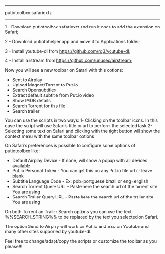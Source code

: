 
***********************
putiotoolbox.safariextz 
***********************
1 - Download putiotoolbox.safariextz and run it once to add the extension on Safari;

2 - Download putiotbhelper.app and move it to Applications folder;

3 - Install youtube-dl from https://github.com/rg3/youtube-dl;

4 - Install airstream from https://github.com/unused/airstream;

Now you will see a new toolbar on Safari with this options:
- Sent to Airplay
- Upload Magnet/Torrent to Put.io
- Search Opensubtitles
- Extract default subtitle from Put.io video
- Show IMDB details
- Search Torrent for this file
- Search trailer


You can use the scripts in two ways:
1- Clicking on the toolbar icons. In this case the script will use Safari’s title or url to perform the selected task
2- Selecting some text on Safari and clicking with the right button will show the context menu with the same toolbar options


On Safari’s preferences is possible to configure some options of putiotoolbox like:
- Default Airplay Device - If none, will show a popup with all devices available
- Put.io Personal Token - You can get this on any Put.io file url or leave blank
- Subtitle Language Code - Ex: pob=portguese brazil or eng=english
- Search Torrent Query URL - Paste here the search url of the torrent site You are using
- Search Trailer Query URL - Paste here the search url of the trailer site You are using

On both Torrent an Trailer Search options you can use the text %%SEARCH_STRING%% to be replaced by the text you selected on Safari.


The option Send to Airplay will work on Put.io and also on Youtube and many other sites supported by youtube-dl.
 

Feel free to change/adapt/copy the scripts or customize the toolbar as you please!!!

